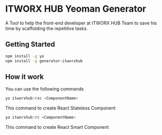 # ITWORX HUB Yeoman Generator

A Tool to help the front-end developer at ITWORX HUB Team to save his time by scaffolding the repetitive tasks.

## Getting Started

```bash
npm install -g yo
npm install -g generator-itworxhub
```

## How it work

You can use the following commands

```bash
yo itworxhub:rsc <ComponentName>
```
This command to create React Stateless Component
```bash
yo itworxhub:rc <ComponentName>
```
This command to create React Smart Component